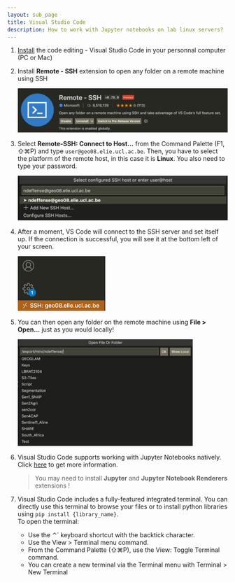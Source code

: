 ```yaml
---
layout: sub_page
title: Visual Studio Code
description: How to work with Jupyter notebooks on lab linux servers?
---
```



1. [Install](https://code.visualstudio.com/download) the code editing - Visual Studio Code in your personnal computer (PC or Mac)

2. Install **Remote - SSH** extension to open any folder on a remote machine using SSH

    <img src="../figures/remote_ssh.png" alt="remote SSH" width="500"/>

3. Select **Remote-SSH: Connect to Host...** from the Command Palette (F1, ⇧⌘P) and type `user@geo08.elie.ucl.ac.be`. Then, you have to select the platform of the remote host, in this case it is **Linux**. You also need to type your password.

    <img src="../figures/connect_ssh.png" alt="remote SSH" width="500"/>

4. After a moment, VS Code will connect to the SSH server and set itself up. If the connection is successful, you will see it at the   bottom left of your screen.

    <img src="../figures/connected_ssh.png" alt="remote SSH" width="200"/>

5. You can then open any folder on the remote machine using **File > Open...** just as you would locally!

    <img src="../figures/open_file.png" alt="remote SSH" width="400"/>    

6. Visual Studio Code supports working with Jupyter Notebooks natively. Click [here](https://code.visualstudio.com/docs/datascience/jupyter-notebooks) to get more information.
    > You may need to install **Jupyter** and **Jupyter Notebook Renderers** extensions !

7. Visual Studio Code includes a fully-featured integrated terminal. You can directly use this terminal to browse your files or to install python libraries using `pip install {library_name}`.  
To open the terminal:
    - Use the ⌃` keyboard shortcut with the backtick character.
    - Use the View > Terminal menu command.
    - From the Command Palette (⇧⌘P), use the View: Toggle Terminal command.
    - You can create a new terminal via the Terminal menu with Terminal > New Terminal   
